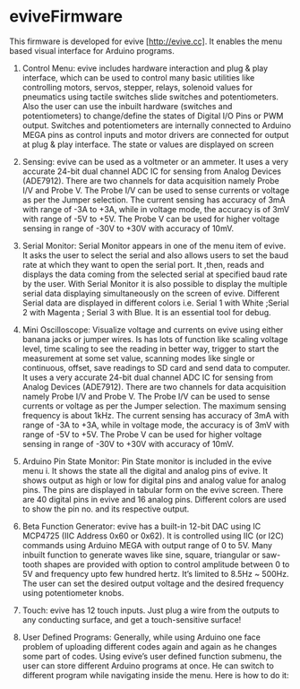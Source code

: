 # eviveFirmware
This firmware is developed for evive [http://evive.cc].  It enables the menu based visual interface for Arduino programs.

1) Control Menu: evive includes hardware interaction and plug & play interface, which can be used to control many basic utilities like controlling motors, servos, stepper, relays, solenoid values for pneumatics using tactile switches slide switches and potentiometers. Also the user can use the inbuilt hardware (switches and potentiometers) to change/define the states of Digital I/O Pins or PWM output. Switches and potentiometers are internally connected to Arduino MEGA pins as control inputs and motor drivers are connected for output at plug & play interface. The state or values are displayed on screen

2) Sensing: evive can be used as a voltmeter or an ammeter. It uses a very accurate 24-bit dual channel ADC IC for sensing from Analog Devices (ADE7912). There are two channels for data acquisition namely Probe I/V and Probe V. The Probe I/V can be used to sense currents or voltage as per the Jumper selection. The current sensing has accuracy of 3mA with range of -3A to +3A, while in voltage mode, the accuracy is of 3mV with range of -5V to +5V. The Probe V can be used for higher voltage sensing in range of -30V to +30V with accuracy of 10mV.

3) Serial Monitor: Serial Monitor appears in one of the menu item of evive. It asks the user to select the serial and also allows users to set the baud rate at which they want to open the serial port. It ,then, reads and displays the data coming from the selected serial at specified baud rate by the user. With Serial Monitor it is also possible to display the multiple serial data displaying simultaneously on the screen of evive. Different Serial data are displayed in different colors i.e. Serial 1 with White ;Serial 2 with Magenta ; Serial 3 with Blue. It is an essential tool for debug.

4) Mini Oscilloscope: Visualize voltage and currents on evive using either banana jacks or jumper wires. Is has lots of function like scaling voltage level, time scaling to see the reading in better way, trigger to start the measurement at some set value, scanning modes like single or continuous, offset, save readings to SD card and send data to computer. It uses a very accurate 24-bit dual channel ADC IC for sensing from Analog Devices (ADE7912). There are two channels for data acquisition namely Probe I/V and Probe V. The Probe I/V can be used to sense currents or voltage as per the Jumper selection. The maximum sensing frequency is about 1kHz. The current sensing has accuracy of 3mA with range of -3A to +3A, while in voltage mode, the accuracy is of 3mV with range of -5V to +5V. The Probe V can be used for higher voltage sensing in range of -30V to +30V with accuracy of 10mV.

5) Arduino Pin State Monitor: Pin State monitor is included in the evive menu i. It shows the state all the digital and analog pins of evive. It shows output as high or low for digital pins and analog value for analog pins. The pins are displayed in tabular form on the evive screen. There are 40 digital pins in evive and 16 analog pins. Different colors are used to show the pin no. and its respective output.

6) Beta Function Generator: evive has a built-in 12-bit DAC using IC MCP4725 (IIC Address 0x60 or 0x62). It is controlled using IIC (or I2C) commands using Arduino MEGA with output range of 0 to 5V. Many inbuilt function to generate waves like sine, square, triangular or saw-tooth shapes are provided with option to control amplitude between 0 to 5V and frequency upto few hundred hertz. It’s limited to 8.5Hz ~ 500Hz. The user can set the desired output voltage and the desired frequency using potentiometer knobs.

7) Touch: evive has 12 touch inputs. Just plug a wire from the outputs to any conducting surface, and get a touch-sensitive surface!

8) User Defined Programs: Generally, while using Arduino one face problem of uploading different codes again and again as he changes some part of codes. Using evive’s user defined function submenu, the user can store different Arduino programs at once. He can switch to different program while navigating inside the menu. Here is how to do it:

